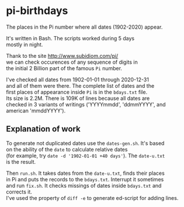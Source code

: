 # pi-birthdays
The places in the Pi number where all dates (1902-2020) appear.

It's written in Bash. The scripts worked during 5 days  
mostly in night.

Thank to the site http://www.subidiom.com/pi/  
we can check occurences of any sequence of digits in  
the initial 2 Billion part of the famous `Pi` number.  

I've checked all dates from 1902-01-01 through 2020-12-31  
and all of them were there. The complete list of dates and the  
first places of appearance inside `Pi` is in the `bdays.txt` file.  
Its size is 2.2M. There is 109K of lines because all dates are  
checked in 3 variants of writings ('YYYYmmdd', 'ddmmYYYY', and  
american 'mmddYYYY').

## Explanation of work 

To generate not duplicated dates use the `dates-gen.sh`. It's based  
on the ability of the `date` to calculate relative dates  
(for example, try ```date -d '1902-01-01 +40 days'```). The `date-u.txt`  
is the result.

Then `run.sh`. It takes dates from the `date-u.txt`, finds their places  
in Pi and puts the records to the `bdays.txt`. Interrupt it sometimes  
and run `fix.sh`. It checks missings of dates inside `bdays.txt` and  
corrects it.  
I've used the property of `diff -e` to generate ed-script for adding lines.
